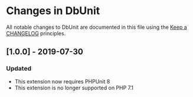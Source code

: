 # Changes in DbUnit

All notable changes to DbUnit are documented in this file using the [Keep a CHANGELOG](http://keepachangelog.com/) principles.

## [1.0.0] - 2019-07-30

### Updated

* This extension now requires PHPUnit 8
* This extension is no longer supported on PHP 7.1
